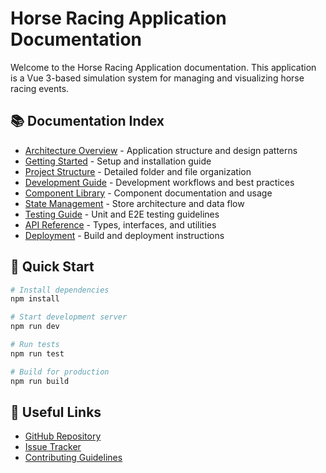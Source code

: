 # Horse Racing Application Documentation

Welcome to the Horse Racing Application documentation. This application is a Vue 3-based simulation system for managing and visualizing horse racing events.

## 📚 Documentation Index

- [Architecture Overview](./architecture.md) - Application structure and design patterns
- [Getting Started](./getting-started.md) - Setup and installation guide
- [Project Structure](./project-structure.md) - Detailed folder and file organization
- [Development Guide](./development-guide.md) - Development workflows and best practices
- [Component Library](./components.md) - Component documentation and usage
- [State Management](./state-management.md) - Store architecture and data flow
- [Testing Guide](./testing.md) - Unit and E2E testing guidelines
- [API Reference](./api-reference.md) - Types, interfaces, and utilities
- [Deployment](./deployment.md) - Build and deployment instructions

## 🎯 Quick Start

```bash
# Install dependencies
npm install

# Start development server
npm run dev

# Run tests
npm run test

# Build for production
npm run build
```

## 🔗 Useful Links

- [GitHub Repository](https://github.com/turanibrahim/horse-racing)
- [Issue Tracker](https://github.com/turanibrahim/horse-racing/issues)
- [Contributing Guidelines](../CONTRIBUTING.md)

